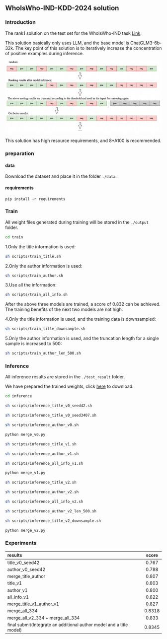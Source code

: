 ## WhoIsWho-IND-KDD-2024 solution

### Introduction
The rank1 solution on the test set for the WhoIsWho-IND task [Link](https://www.biendata.xyz/competition/ind_kdd_2024/).

This solution basically only uses LLM, and the base model is ChatGLM3-6b-32k. The key point of this solution is to iteratively increase the concentration of positive examples during inference.

![core idea](./img1.png "core idea")

This solution has high resource requirements, and 8*A100 is recommended.
### preparation
#### data
Download the dataset and place it in the folder `./data`.

#### requirements

```
pip install -r requirements
```


### Train
All weight files generated during training will be stored in the `./output` folder.
```bash
cd train
```

1.Only the title information is used:
```bash
sh scripts/train_title.sh
```

2.Only the author information is used:
```bash
sh scripts/train_author.sh
```

3.Use all the information:
```bash
sh scripts/train_all_info.sh
```

After the above three models are trained, a score of 0.832 can be achieved. The training benefits of the next two models are not high.

4.Only the title information is used, and the training data is downsampled:
```bash
sh scripts/train_title_downsample.sh
```

5.Only the author information is used, and the truncation length for a single sample is increased to 500:
```bash
sh scripts/train_author_len_500.sh
```


### Inference

All inference results are stored in the `./test_result` folder.

We have prepared the trained weights, click [here](https://www.kaggle.com/datasets/tilbur/kdd-2024-track1model) to download.
```bash
cd inference
```

```bash
sh scripts/inference_title_v0_seed42.sh
```

```bash
sh scripts/inference_title_v0_seed3407.sh
```

```bash
sh scripts/inference_author_v0.sh
```

```bash
python merge_v0.py
```

```bash
sh scripts/inference_title_v1.sh
```

```bash
sh scripts/inference_author_v1.sh
```

```bash
sh scripts/inference_all_info_v1.sh
```

```bash
python merge_v1.py
```

```bash
sh scripts/inference_title_v2.sh
```

```bash
sh scripts/inference_author_v2.sh
```

```bash
sh scripts/inference_all_info_v2.sh
```

```bash
sh scripts/inference_author_v2_len_500.sh
```

```bash
sh scripts/inference_title_v2_downsample.sh
```


```bash
python merge_v2.py
```


### Experiments
| results                           | score  |
|:----------------------------------|:------:|
| title_v0_seed42                   | 0.767  |
| author_v0_seed42                  | 0.788  |
| merge_title_author                | 0.807  |
| title_v1                          | 0.803  |
| author_v1                         | 0.800  |
| all_info_v1                       | 0.822  |
| merge_title_v1_author_v1          | 0.827  |
| merge_all_334                     | 0.8318 |
| merge_all_v2_334 +  merge_all_334 | 0.833  |
| final submit(Integrate an additional author model and a title model)                    | 0.8345 |

